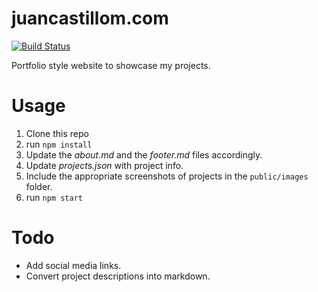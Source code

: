 # juancastillom.com
[![Build Status](https://travis-ci.com/juancstlm/portfolio.svg?branch=master)](https://travis-ci.com/juancstlm/portfolio)

Portfolio style website to showcase my projects.

# Usage

1. Clone this repo
2. run `npm install`
3. Update the *about.md* and the *footer.md* files accordingly. 
4. Update *projects.json* with project info.
5. Include the appropriate screenshots of projects in the `public/images` folder.
6. run `npm start`

# Todo
- Add social media links.
- Convert project descriptions into markdown.
